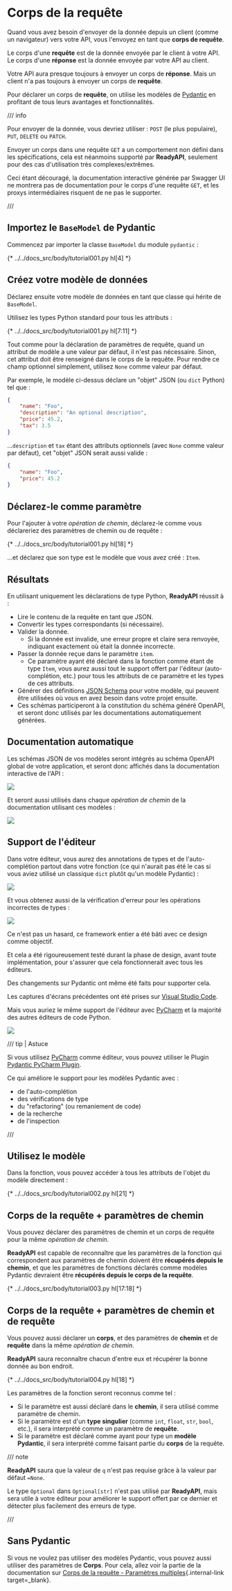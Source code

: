 # Corps de la requête

Quand vous avez besoin d'envoyer de la donnée depuis un client (comme un navigateur) vers votre API, vous l'envoyez en tant que **corps de requête**.

Le corps d'une **requête** est de la donnée envoyée par le client à votre API. Le corps d'une **réponse** est la donnée envoyée par votre API au client.

Votre API aura presque toujours à envoyer un corps de **réponse**. Mais un client n'a pas toujours à envoyer un corps de **requête**.

Pour déclarer un corps de **requête**, on utilise les modèles de <a href="https://docs.pydantic.dev/" class="external-link" target="_blank">Pydantic</a> en profitant de tous leurs avantages et fonctionnalités.

/// info

Pour envoyer de la donnée, vous devriez utiliser : `POST` (le plus populaire), `PUT`, `DELETE` ou `PATCH`.

Envoyer un corps dans une requête `GET` a un comportement non défini dans les spécifications, cela est néanmoins supporté par **ReadyAPI**, seulement pour des cas d'utilisation très complexes/extrêmes.

Ceci étant découragé, la documentation interactive générée par Swagger UI ne montrera pas de documentation pour le corps d'une requête `GET`, et les proxys intermédiaires risquent de ne pas le supporter.

///

## Importez le `BaseModel` de Pydantic

Commencez par importer la classe `BaseModel` du module `pydantic` :

{* ../../docs_src/body/tutorial001.py hl[4] *}

## Créez votre modèle de données

Déclarez ensuite votre modèle de données en tant que classe qui hérite de `BaseModel`.

Utilisez les types Python standard pour tous les attributs :

{* ../../docs_src/body/tutorial001.py hl[7:11] *}

Tout comme pour la déclaration de paramètres de requête, quand un attribut de modèle a une valeur par défaut, il n'est pas nécessaire. Sinon, cet attribut doit être renseigné dans le corps de la requête. Pour rendre ce champ optionnel simplement, utilisez `None` comme valeur par défaut.

Par exemple, le modèle ci-dessus déclare un "objet" JSON (ou `dict` Python) tel que :

```JSON
{
    "name": "Foo",
    "description": "An optional description",
    "price": 45.2,
    "tax": 3.5
}
```

...`description` et `tax` étant des attributs optionnels (avec `None` comme valeur par défaut), cet "objet" JSON serait aussi valide :

```JSON
{
    "name": "Foo",
    "price": 45.2
}
```

## Déclarez-le comme paramètre

Pour l'ajouter à votre *opération de chemin*, déclarez-le comme vous déclareriez des paramètres de chemin ou de requête :

{* ../../docs_src/body/tutorial001.py hl[18] *}

...et déclarez que son type est le modèle que vous avez créé : `Item`.

## Résultats

En utilisant uniquement les déclarations de type Python, **ReadyAPI** réussit à :

* Lire le contenu de la requête en tant que JSON.
* Convertir les types correspondants (si nécessaire).
* Valider la donnée.
    * Si la donnée est invalide, une erreur propre et claire sera renvoyée, indiquant exactement où était la donnée incorrecte.
* Passer la donnée reçue dans le paramètre `item`.
    * Ce paramètre ayant été déclaré dans la fonction comme étant de type `Item`, vous aurez aussi tout le support offert par l'éditeur (auto-complétion, etc.) pour tous les attributs de ce paramètre et les types de ces attributs.
* Générer des définitions <a href="https://json-schema.org" class="external-link" target="_blank">JSON Schema</a> pour votre modèle, qui peuvent être utilisées où vous en avez besoin dans votre projet ensuite.
* Ces schémas participeront à la constitution du schéma généré OpenAPI, et seront donc utilisés par les documentations automatiquement générées.

## Documentation automatique

Les schémas JSON de vos modèles seront intégrés au schéma OpenAPI global de votre application, et seront donc affichés dans la documentation interactive de l'API :

<img src="/img/tutorial/body/image01.png">

Et seront aussi utilisés dans chaque *opération de chemin* de la documentation utilisant ces modèles :

<img src="/img/tutorial/body/image02.png">

## Support de l'éditeur

Dans votre éditeur, vous aurez des annotations de types et de l'auto-complétion partout dans votre fonction (ce qui n'aurait pas été le cas si vous aviez utilisé un classique `dict` plutôt qu'un modèle Pydantic) :

<img src="/img/tutorial/body/image03.png">

Et vous obtenez aussi de la vérification d'erreur pour les opérations incorrectes de types :

<img src="/img/tutorial/body/image04.png">

Ce n'est pas un hasard, ce framework entier a été bâti avec ce design comme objectif.

Et cela a été rigoureusement testé durant la phase de design, avant toute implémentation, pour s'assurer que cela fonctionnerait avec tous les éditeurs.

Des changements sur Pydantic ont même été faits pour supporter cela.

Les captures d'écrans précédentes ont été prises sur <a href="https://code.visualstudio.com" class="external-link" target="_blank">Visual Studio Code</a>.

Mais vous auriez le même support de l'éditeur avec <a href="https://www.jetbrains.com/pycharm/" class="external-link" target="_blank">PyCharm</a> et la majorité des autres éditeurs de code Python.

<img src="/img/tutorial/body/image05.png">

/// tip | Astuce

Si vous utilisez <a href="https://www.jetbrains.com/pycharm/" class="external-link" target="_blank">PyCharm</a> comme éditeur, vous pouvez utiliser le Plugin <a href="https://github.com/koxudaxi/pydantic-pycharm-plugin/" class="external-link" target="_blank">Pydantic PyCharm Plugin</a>.

Ce qui améliore le support pour les modèles Pydantic avec :

* de l'auto-complétion
* des vérifications de type
* du "refactoring" (ou remaniement de code)
* de la recherche
* de l'inspection

///

## Utilisez le modèle

Dans la fonction, vous pouvez accéder à tous les attributs de l'objet du modèle directement :

{* ../../docs_src/body/tutorial002.py hl[21] *}

## Corps de la requête + paramètres de chemin

Vous pouvez déclarer des paramètres de chemin et un corps de requête pour la même *opération de chemin*.

**ReadyAPI** est capable de reconnaître que les paramètres de la fonction qui correspondent aux paramètres de chemin doivent être **récupérés depuis le chemin**, et que les paramètres de fonctions déclarés comme modèles Pydantic devraient être **récupérés depuis le corps de la requête**.

{* ../../docs_src/body/tutorial003.py hl[17:18] *}

## Corps de la requête + paramètres de chemin et de requête

Vous pouvez aussi déclarer un **corps**, et des paramètres de **chemin** et de **requête** dans la même *opération de chemin*.

**ReadyAPI** saura reconnaître chacun d'entre eux et récupérer la bonne donnée au bon endroit.

{* ../../docs_src/body/tutorial004.py hl[18] *}

Les paramètres de la fonction seront reconnus comme tel :

* Si le paramètre est aussi déclaré dans le **chemin**, il sera utilisé comme paramètre de chemin.
* Si le paramètre est d'un **type singulier** (comme `int`, `float`, `str`, `bool`, etc.), il sera interprété comme un paramètre de **requête**.
* Si le paramètre est déclaré comme ayant pour type un **modèle Pydantic**, il sera interprété comme faisant partie du **corps** de la requête.

/// note

**ReadyAPI** saura que la valeur de `q` n'est pas requise grâce à la valeur par défaut `=None`.

Le type `Optional` dans `Optional[str]` n'est pas utilisé par **ReadyAPI**, mais sera utile à votre éditeur pour améliorer le support offert par ce dernier et détecter plus facilement des erreurs de type.

///

## Sans Pydantic

Si vous ne voulez pas utiliser des modèles Pydantic, vous pouvez aussi utiliser des paramètres de **Corps**. Pour cela, allez voir la partie de la documentation sur  [Corps de la requête - Paramètres multiples](body-multiple-params.md){.internal-link target=_blank}.
